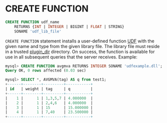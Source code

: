 # CREATE FUNCTION

```sql
CREATE FUNCTION udf_name
    RETURNS {INT | INTEGER | BIGINT | FLOAT | STRING}
    SONAME 'udf_lib_file'
```

`CREATE FUNCTION` statement installs a user-defined function [UDF](../../../Extensions/UDFs_and_Plugins/UDF.md) with the given name and type from the given library file. The library file must reside in a trusted [plugin_dir](../../../Server_settings/Common.md#plugin_dir) directory. On success, the function is available for use in all subsequent queries that the server receives. Example:

```sql
mysql> CREATE FUNCTION avgmva RETURNS INTEGER SONAME 'udfexample.dll';
Query OK, 0 rows affected (0.03 sec)

mysql> SELECT *, AVGMVA(tag) AS q from test1;
+------+--------+---------+-----------+
| id   | weight | tag     | q         |
+------+--------+---------+-----------+
|    1 |      1 | 1,3,5,7 | 4.000000  |
|    2 |      1 | 2,4,6   | 4.000000  |
|    3 |      1 | 15      | 15.000000 |
|    4 |      1 | 7,40    | 23.500000 |
+------+--------+---------+-----------+
```
